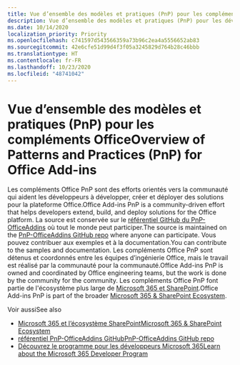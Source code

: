 ```yaml
---
title: Vue d’ensemble des modèles et pratiques (PnP) pour les compléments Office
description: Vue d’ensemble des modèles et pratiques (PnP) pour les développeurs de compléments Office.
ms.date: 10/14/2020
localization_priority: Priority
ms.openlocfilehash: c741597d543566359a73b96c2ea4a5556652ab83
ms.sourcegitcommit: 42e6cfe51d99d4f3f05a3245829d764b28c46bbb
ms.translationtype: HT
ms.contentlocale: fr-FR
ms.lasthandoff: 10/23/2020
ms.locfileid: "48741042"
---
```

# <a name="overview-of-patterns-and-practices-pnp-for-office-add-ins"></a><span data-ttu-id="8f4f7-103">Vue d’ensemble des modèles et pratiques (PnP) pour les compléments Office</span><span class="sxs-lookup"><span data-stu-id="8f4f7-103">Overview of Patterns and Practices (PnP) for Office Add-ins</span></span>

<span data-ttu-id="8f4f7-104">Les compléments Office PnP sont des efforts orientés vers la communauté qui aident les développeurs à développer, créer et déployer des solutions pour la plateforme Office.</span><span class="sxs-lookup"><span data-stu-id="8f4f7-104">Office Add-ins PnP is a community-driven effort that helps developers extend, build, and deploy solutions for the Office platform.</span></span> <span data-ttu-id="8f4f7-105">La source est conservée sur le [référentiel GitHub du PnP-OfficeAddins](https://github.com/OfficeDev/PnP-OfficeAddins) où tout le monde peut participer.</span><span class="sxs-lookup"><span data-stu-id="8f4f7-105">The source is maintained on the [PnP-OfficeAddins GitHub repo](https://github.com/OfficeDev/PnP-OfficeAddins) where anyone can participate.</span></span> <span data-ttu-id="8f4f7-106">Vous pouvez contribuer aux exemples et à la documentation.</span><span class="sxs-lookup"><span data-stu-id="8f4f7-106">You can contribute to the samples and documentation.</span></span> <span data-ttu-id="8f4f7-107">Les compléments Office PnP sont détenus et coordonnés entre les équipes d’ingénierie Office, mais le travail est réalisé par la communauté pour la communauté.</span><span class="sxs-lookup"><span data-stu-id="8f4f7-107">Office Add-ins PnP is owned and coordinated by Office engineering teams, but the work is done by the community for the community.</span></span> <span data-ttu-id="8f4f7-108">Les compléments Office PnP font partie de l'écosystème plus large de [Microsoft 365 et SharePoint](https://developer.microsoft.com/office/blogs/microsoft-365-sharepoint-ecosystem-pnp-august-2020-update/).</span><span class="sxs-lookup"><span data-stu-id="8f4f7-108">Office Add-ins PnP is part of the broader [Microsoft 365 & SharePoint Ecosystem](https://developer.microsoft.com/office/blogs/microsoft-365-sharepoint-ecosystem-pnp-august-2020-update/).</span></span>

<span data-ttu-id="8f4f7-109">Voir aussi</span><span class="sxs-lookup"><span data-stu-id="8f4f7-109">See also</span></span>
- [<span data-ttu-id="8f4f7-110">Microsoft 365 et l’écosystème SharePoint</span><span class="sxs-lookup"><span data-stu-id="8f4f7-110">Microsoft 365 & SharePoint Ecosystem</span></span>](https://developer.microsoft.com/office/blogs/microsoft-365-sharepoint-ecosystem-pnp-august-2020-update/)
- [<span data-ttu-id="8f4f7-111">référentiel PnP-OfficeAddins GitHub</span><span class="sxs-lookup"><span data-stu-id="8f4f7-111">PnP-OfficeAddins GitHub repo</span></span>](https://github.com/OfficeDev/PnP-OfficeAddins)
- [<span data-ttu-id="8f4f7-112">Découvrez le programme pour les développeurs Microsoft 365</span><span class="sxs-lookup"><span data-stu-id="8f4f7-112">Learn about the Microsoft 365 Developer Program</span></span>](https://developer.microsoft.com/microsoft-365/dev-program)
